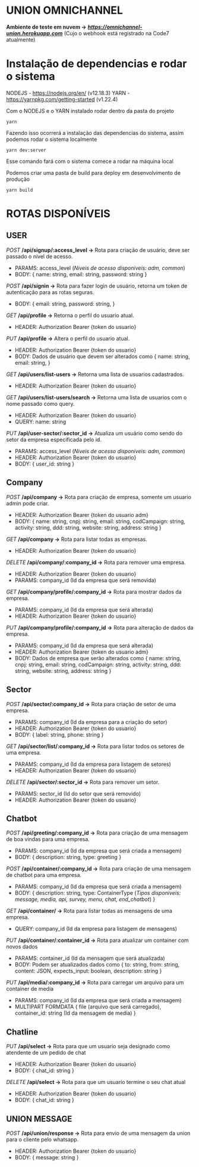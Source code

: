 # UNION OMNICHANNEL

**Ambiente de teste em nuvem ->** **_https://omnichannel-union.herokuapp.com_** (Cujo o webhook está registrado na Code7 atualmente)

# Instalação de dependencias e rodar o sistema

NODEJS - https://nodejs.org/en/ (v12.18.3)
YARN - https://yarnpkg.com/getting-started (v1.22.4)

Com o NODEJS e o YARN instalado rodar dentro da pasta do projeto

`yarn`

Fazendo isso ocorrerá a instalação das dependencias do sistema, assim podemos rodar o sistema localmente

`yarn dev:server`

Esse comando fará com o sistema comece a rodar na máquina local

Podemos criar uma pasta de build para deploy em desenvolvimento de produção

`yarn build`

# ROTAS DISPONÍVEIS

## USER

_POST_ **/api/signup/:access_level ->** Rota para criação de usuário, deve ser passado o nível de acesso.

- PARAMS: access_level (_Niveis de acesso disponiveis: adm, common_)
- BODY: {
  name: string,
  email: string,
  password: string
  }

_POST_ **/api/signin ->** Rota para fazer login de usuário, retorna um token de autenticação para as rotas seguras.

- BODY: {
  email: string,
  password: string,
  }

_GET_ **/api/profile ->** Retorna o perfil do usuario atual.

- HEADER: Authorization Bearer {token do usuario}

_PUT_ **/api/profile ->** Altera o perfil do usuario atual.

- HEADER: Authorization Bearer {token do usuario}
- BODY: Dados de usuário que devem ser alterados como
  {
  name: string,
  email: string,
  }

_GET_ **/api/users/list-users ->** Retorna uma lista de usuarios cadastrados.

- HEADER: Authorization Bearer {token do usuario}

_GET_ **/api/users/list-users/search ->** Retorna uma lista de usuarios com o nome passado como query.

- HEADER: Authorization Bearer {token do usuario}
- QUERY: name: string

_PUT_ **/api/user-sector/:sector_id ->** Atualiza um usuário como sendo do setor da empresa especificada pelo id.

- PARAMS: access_level (_Niveis de acesso disponiveis: adm, common_)
- HEADER: Authorization Bearer {token do usuario}
- BODY: {
  user_id: string
  }

## Company

_POST_ **/api/company ->** Rota para criação de empresa, somente um usuario admin pode criar.

- HEADER: Authorization Bearer {token do usuario adm}
- BODY: {
  name: string,
	cnpj: string,
	email: string,
	codCampaign: string,
	activity: string,
	ddd: string,
	website: string,
	address: string
  }

_GET_ **/api/company ->** Rota para listar todas as empresas.

- HEADER: Authorization Bearer {token do usuario}

_DELETE_ **/api/company/:company_id ->** Rota para remover uma empresa.

- HEADER: Authorization Bearer {token do usuario}
- PARAMS: company_id (Id da empresa que será removida)

_GET_ **/api/company/profile/:company_id ->** Rota para mostrar dados da empresa.

- PARAMS: company_id (Id da empresa que será alterada)
- HEADER: Authorization Bearer {token do usuario}

_PUT_ **/api/company/profile/:company_id ->** Rota para alteração de dados da empresa.

- PARAMS: company_id (Id da empresa que será alterada)
- HEADER: Authorization Bearer {token do usuario adm}
- BODY: Dados de empresa que serão alterados como
{
  name: string,
	cnpj: string,
	email: string,
	codCampaign: string,
	activity: string,
	ddd: string,
	website: string,
	address: string
  }

## Sector

_POST_ **/api/sector/:company_id ->** Rota para criação de setor de uma empresa.

- PARAMS: company_id (Id da empresa para a criação do setor)
- HEADER: Authorization Bearer {token do usuario}
- BODY: {
  label: string,
	phone: string
  }

_GET_ **/api/sector/list/:company_id ->** Rota para listar todos os setores de uma empresa.

- PARAMS: company_id (Id da empresa para listagem de setores)
- HEADER: Authorization Bearer {token do usuario}

_DELETE_ **/api/sector/:sector_id ->** Rota para remover um setor.

- PARAMS: sector_id (Id do setor que será removido)
- HEADER: Authorization Bearer {token do usuario}

## Chatbot

_POST_ **/api/greeting/:company_id ->** Rota para criação de uma mensagem de boa vindas para uma empresa.

- PARAMS: company_id (Id da empresa que será criada a mensagem)
- BODY: {
  description: string,
  type: greeting
}

_POST_ **/api/container/:company_id ->** Rota para criação de uma mensagem de chatbot para uma empresa.

- PARAMS: company_id (Id da empresa que será criada a mensagem)
- BODY: {
  description: string,
  type: ContainerType (_Tipos disponiveis: message, media, api, survey, menu, chat, end\_chatbot_)
}

_GET_ **/api/container/ ->** Rota para listar todas as mensagens de uma empresa.

- QUERY: company_id (Id da empresa para listagem de mensagens)

_PUT_ **/api/container/:container_id ->** Rota para atualizar um container com novos dados

- PARAMS: container_id (Id da mensagem que será atualizada)
- BODY: Podem ser atualizados dados como
{
  to: string, from: string, content: JSON, expects_input: boolean, description: string
}

_PUT_ **/api/media/:company_id ->** Rota para carregar um arquivo para um container de media

- PARAMS: company_id (Id da empresa que será criada a mensagem)
- MULTIPART FORMDATA {
  file (arquivo que será carregado),
  container_id: string (Id da mensagem de media)
}

## Chatline

_PUT_ **/api/select ->** Rota para que um usuario seja designado como atendente de um pedido de chat

- HEADER: Authorization Bearer {token do usuario}
- BODY: {
  chat_id: string
  }

_DELETE_ **/api/select ->** Rota para que um usuario termine o seu chat atual

- HEADER: Authorization Bearer {token do usuario}
- BODY: {
  chat_id: string
  }

## UNION MESSAGE

_POST_ **/api/union/response ->** Rota para envio de uma mensagem da union para o cliente pelo whatsapp.

- HEADER: Authorization Bearer {token do usuario}
- BODY: {
  message: string
  }
